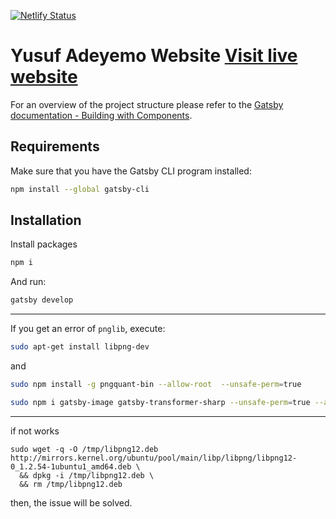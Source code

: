 [![Netlify Status](https://api.netlify.com/api/v1/badges/2795d1cf-4f0b-4200-8b21-77990c83d562/deploy-status)](https://app.netlify.com/sites/yusadolat/deploys)

# Yusuf Adeyemo Website [Visit live website](https://yusadolat.netlify.com)

For an overview of the project structure please refer to the [Gatsby documentation - Building with Components](https://www.gatsbyjs.org/docs/building-with-components/).

## Requirements

Make sure that you have the Gatsby CLI program installed:
```sh
npm install --global gatsby-cli
```

## Installation

Install packages
```sh
npm i
```

And run:
```sh
gatsby develop
```
----
If you get an error of `pnglib`, execute:
```sh
sudo apt-get install libpng-dev
```
and
```sh
sudo npm install -g pngquant-bin --allow-root  --unsafe-perm=true
```
```sh
sudo npm i gatsby-image gatsby-transformer-sharp --unsafe-perm=true --allow-root
```

---

if not works
```
sudo wget -q -O /tmp/libpng12.deb http://mirrors.kernel.org/ubuntu/pool/main/libp/libpng/libpng12-0_1.2.54-1ubuntu1_amd64.deb \
  && dpkg -i /tmp/libpng12.deb \
  && rm /tmp/libpng12.deb
```
then, the issue will be solved.
